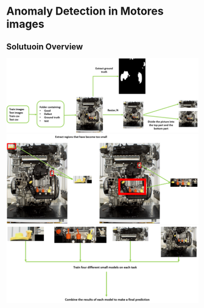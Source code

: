 # Anomaly Detection in Motores images

## Solutuoin Overview
![image](https://github.com/ChibaneLilaAI/Motores/blob/main/image1.jpg)
![image](https://github.com/ChibaneLilaAI/Motores/blob/main/image2.jpg)
![image](https://github.com/ChibaneLilaAI/Motores/blob/main/image3.jpg)
